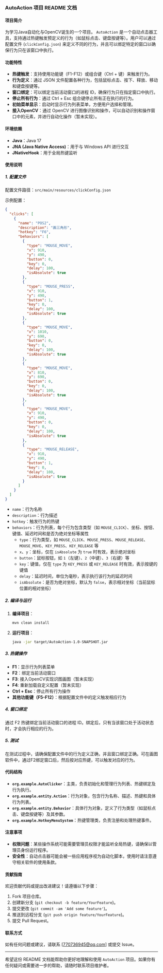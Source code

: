 ### AutoAction 项目 README 文档

#### 项目简介
为学习Java自动化与OpenCV诞生的一个项目。
`AutoAction` 是一个自动点击器工具，支持通过热键触发预定义的行为（如鼠标点击、键盘按键等）。用户可以通过配置文件 (`clickConfig.json`) 来定义不同的行为，并且可以绑定特定的窗口以确保行为只在该窗口中执行。


#### 功能特性
- **热键触发**：支持使用功能键（F1-F12）或组合键（Ctrl + 键）来触发行为。
- **行为定义**：通过 JSON 文件配置各种行为，包括鼠标点击、按下、释放、移动和键盘按键等。
- **窗口绑定**：可以绑定当前活动窗口的进程 ID，确保行为只在指定窗口中执行。
- **停止所有行为**：通过 Ctrl + Esc 组合键停止所有正在执行的行为。
- **初始菜单显示**：启动时显示行为列表菜单，方便用户选择和管理。
- **接入OpenCV**：通过 OpenCV 进行图像识别和操作，可以自动识别和操作窗口中的元素，并进行自动化操作（暂未实现）。

#### 环境依赖
- **Java**：Java 17
- **JNA (Java Native Access)**：用于与 Windows API 进行交互
- **JNativeHook**：用于全局热键监听

#### 使用说明

##### 1. 配置文件
配置文件路径：`src/main/resources/clickConfig.json`

示例配置：
```json
{
  "clicks": [
    {
      "name": "POS2",
      "description": "画三角形",
      "hotkey": "F6",
      "behaviors": [
        {
          "type": "MOUSE_MOVE",
          "x": 910,
          "y": 490,
          "button": 0,
          "key": 0,
          "delay": 100,
          "isAbsolute": true
        },
        {
          "type": "MOUSE_PRESS",
          "x": 910,
          "y": 490,
          "button": 1,
          "key": 0,
          "delay": 100,
          "isAbsolute": true
        },
        {
          "type": "MOUSE_MOVE",
          "x": 1010,
          "y": 690,
          "button": 0,
          "key": 0,
          "delay": 100,
          "isAbsolute": true
        },
        {
          "type": "MOUSE_MOVE",
          "x": 810,
          "y": 690,
          "button": 0,
          "key": 0,
          "delay": 100,
          "isAbsolute": true
        },
        {
          "type": "MOUSE_MOVE",
          "x": 910,
          "y": 490,
          "button": 0,
          "key": 0,
          "delay": 100,
          "isAbsolute": true
        },
        {
          "type": "MOUSE_RELEASE",
          "x": 910,
          "y": 490,
          "button": 1,
          "key": 0,
          "delay": 100,
          "isAbsolute": true
        }
      ]
    }
  ]
}
```

- `name`：行为名称
- `description`：行为描述
- `hotkey`：触发行为的热键
- `behaviors`：行为列表，每个行为包含类型（如 `MOUSE_CLICK`）、坐标、按钮、键值、延迟时间和是否为绝对坐标等属性
   - `type`：行为类型，如 `MOUSE_CLICK`、`MOUSE_PRESS`、`MOUSE_RELEASE`、`MOUSE_MOVE`、`KEY_PRESS`、`KEY_RELEASE` 等
   - `x`、`y`：坐标，仅在 `isAbsolute` 为 `true` 时有效，表示绝对坐标
   - `button`：鼠标按钮，如 `1`（左键）、`2`（中键）、`3`（右键）等
   - `key`：键值，仅在 `type` 为 `KEY_PRESS` 或 `KEY_RELEASE` 时有效，表示按键的键值
   - `delay`：延迟时间，单位为毫秒，表示执行该行为的延迟时间
   - `isAbsolute`：是否为绝对坐标，默认为 `false`，表示相对坐标（当前鼠标位置的相对坐标）
##### 2. 编译与运行
1. **编译项目**：
   ```bash
   mvn clean install
   ```


2. **运行项目**：
   ```bash
   java -jar target/AutoAction-1.0-SNAPSHOT.jar
   ```


##### 3. 热键操作
- **F1**：显示行为列表菜单
- **F2**：绑定当前活动窗口
- **F3**: 接入OpenCV实现识图画图（暂未实现）
- **F4**: 重新加载自定义配置（暂未实现）
- **Ctrl + Esc**：停止所有行为操作
- **其他功能键（F5-F12）**：根据配置文件中的定义触发相应行为

##### 4. 窗口绑定
通过 F2 热键绑定当前活动窗口的进程 ID。绑定后，只有当该窗口处于活动状态时，才会执行相应的行为。

##### 5. 测试
在测试过程中，请确保配置文件中的行为定义正确，并且窗口绑定正确。可在画图软件中，通过F2绑定窗口后，然后按对应热键，可以触发对应的行为。

#### 代码结构
- **`org.example.AutoClicker`**：主类，负责初始化和管理行为列表、热键绑定及行为执行。
- **`org.example.entity.Action`**：行为对象，包含行为名称、描述、热键和具体行为列表。
- **`org.example.entity.Behavior`**：具体行为对象，定义了行为类型（如鼠标点击、键盘按键等）及其参数。
- **`org.example.HotkeyMenuSystem`**：热键管理类，负责注册和处理热键事件。

#### 注意事项
- **权限问题**：某些操作系统可能需要管理员权限才能监听全局热键，请确保以管理员身份运行程序。
- **安全性**：自动点击器可能会被一些应用程序视为自动化脚本，使用时请注意遵守相关软件的使用条款。

#### 贡献指南
欢迎贡献代码或提出改进建议！请遵循以下步骤：
1. Fork 项目仓库。
2. 创建新分支 (`git checkout -b feature/YourFeature`)。
3. 提交更改 (`git commit -am 'Add some feature'`)。
4. 推送到远程分支 (`git push origin feature/YourFeature`)。
5. 提交 Pull Request。

#### 联系方式
如有任何问题或建议，请联系 [770736945@qq.com] 或提交 Issue。

---

希望这份 README 文档能帮助你更好地理解和使用 `AutoAction` 项目。如果你有任何疑问或需要进一步的帮助，请随时联系项目维护者。